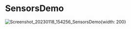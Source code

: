 # SensorsDemo

![Screenshot_20230118_154256_SensorsDemo](https://user-images.githubusercontent.com/44686602/213187510-3bd40a2b-70bd-4391-96f6-a190ddc735cb.jpg){width: 200}
